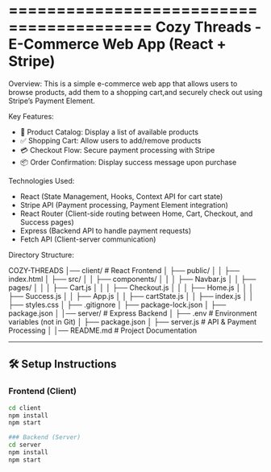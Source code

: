 =========================================
Cozy Threads - E-Commerce Web App (React + Stripe)
=========================================
Overview: 
This is a simple e-commerce web app that allows users to browse products, add them to a shopping cart,and securely check out using Stripe’s Payment Element.

Key Features:
- 🛒 Product Catalog: Display a list of available products
- ✅ Shopping Cart: Allow users to add/remove products
- 💳 Checkout Flow: Secure payment processing with Stripe
- 📦 Order Confirmation: Display success message upon purchase

Technologies Used:
- React (State Management, Hooks, Context API for cart state)
- Stripe API (Payment processing, Payment Element integration)
- React Router (Client-side routing between Home, Cart, Checkout, and Success pages)
- Express (Backend API to handle payment requests)
- Fetch API (Client-server communication)


Directory Structure: 

COZY-THREADS │── client/ # React Frontend │ ├── public/ │ │ ├── index.html │ ├── src/ │ │ ├── components/ │ │ │ ├── Navbar.js │ │ ├── pages/ │ │ │ ├── Cart.js │ │ │ ├── Checkout.js │ │ │ ├── Home.js │ │ │ ├── Success.js │ │ ├── App.js │ │ ├── cartState.js │ │ ├── index.js │ │ ├── styles.css │ ├── .gitignore │ ├── package-lock.json │ ├── package.json │ │── server/ # Express Backend │ ├── .env # Environment variables (not in Git) │ ├── package.json │ ├── server.js # API & Payment Processing │ │── README.md # Project Documentation

---

## 🛠️ Setup Instructions

### Frontend (Client)
```sh
cd client
npm install
npm start

### Backend (Server)
cd server
npm install
npm start


